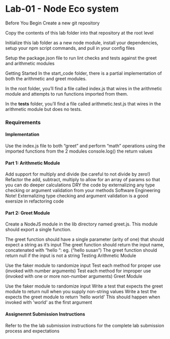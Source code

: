 # Lab-01 - Node Eco system
 
Before You Begin
Create a new git repository

Copy the contents of this lab folder into that repository at the root level

Initialize this lab folder as a new node module, install your dependencies, setup your npm script commands, and pull in your config files

Setup the package.json file to run lint checks and tests against the greet and arithmetic modules

Getting Started
In the start_code folder, there is a partial implementation of both the arithmetic and greet modules.

In the root folder, you’ll find a file called index.js that wires in the arithmetic module and attempts to run functions imported from them.

In the __tests__ folder, you’ll find a file called arithmetic.test.js that wires in the arithmetic module but does no tests.

### Requirements
#### Implementation
Use the index.js file to both “greet” and perform “math” operations using the imported functions from the 2 modules
console.log() the return values
#### Part 1: Arithmetic Module
Add support for multiply and divide (be careful to not divide by zero!)
Refactor the add, subtract, multiply to allow for an array of params so that you can do deeper calculations
DRY the code by externalizing any type checking or argument validation from your methods
Software Engineering Note! Externalizing type checking and argument validation is a good exersize in refactoring code

#### Part 2: Greet Module
Create a NodeJS module in the lib directory named greet.js. This module should export a single function.

The greet function should have a single parameter (arity of one) that should expect a string as it’s input
The greet function should return the input name, concatenated with “hello “: eg. (“hello susan”)
The greet function should return null if the input is not a string
Testing
Arithmetic Module

Use the faker module to randomize input
Test each method for proper use (invoked with number arguments)
Test each method for improper use (invoked with one or more non-number arguments)
Greet Module

Use the faker module to randomize input
Write a test that expects the greet module to return null when you supply non-string values
Write a test the expects the greet module to return 'hello world'
This should happen when invoked with 'world' as the first argument

#### Assignemnt Submission Instructions
Refer to the the lab submission instructions for the complete lab submission process and expectations